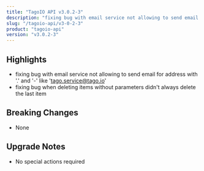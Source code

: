 ```yaml
---
title: "TagoIO API v3.0.2-3"
description: "fixing bug with email service not allowing to send email for address with '.' and '-' like 'tago.service@tago.io'"
slug: "/tagoio-api/v3-0-2-3"
product: "tagoio-api"
version: "v3.0.2-3"
---
```


## Highlights

- fixing bug with email service not allowing to send email for address with '.' and '-' like 'tago.service@tago.io'
- fixing bug when deleting items without parameters didn't always delete the last item

## Breaking Changes

- None

## Upgrade Notes

- No special actions required
